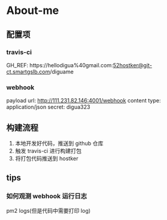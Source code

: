 # About-me

## 配置项

### travis-ci

GH_REF: https://hellodigua%40gmail.com:52hostker@git-ct.smartgslb.com/diguame

### webhook

payload url: http://111.231.82.146:4001/webhook
content type: application/json
secret: digua323

## 构建流程

1. 本地开发好代码，推送到 github 仓库
2. 触发 travis-ci 进行构建打包
3. 将打包代码推送到 hostker

## tips

### 如何观测 webhook 运行日志

pm2 logs(但是代码中需要打印 log)
